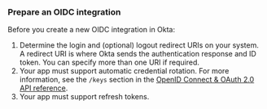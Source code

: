 ### Prepare an OIDC integration

Before you create a new OIDC integration in Okta:

<!-- [ian 2020.02.25] this step doesn't matter unless the user can choose something besides the web app platform
1. Decide which platform you'll be using for the app:
   * A web app is accessed through the browser and can remain running on a server that can store a secret safely.
   * A native app resides on the end user's device.
   * A single page app (SPA) is a web app that is contained on a single web page. All code is retrieved when the page is loaded initially - the page does not reload or refresh. A SPA app cannot keep running on a server.
-->

1. Determine the login and (optional) logout redirect URIs on your system. A redirect URI is where Okta sends the authentication response and ID token. You can specify more than one URI if required.
1. Your app must support automatic credential rotation. For more information, see the `/keys` section in the [OpenID Connect & OAuth 2.0 API reference](/docs/reference/api/oidc/#key-rotation).
1. Your app must support refresh tokens.

<!-- [ian 2020.02.25] the following steps are unnecessary if we only support web apps
1. If your integration is a web or native app, decide whether or not to use refresh tokens.
1. If your app is a SPA app, decide what kind of app visibility and login flow you want. You can configure your app in two ways:
   1. The sign-in request is initiated only in the background, and doesn't use an Okta app button.
   1. The sign-in request can be initiated either by the app or by Okta. In this case, there are two flow options:
      * Redirecting to the app to start the sign-in request. This flow conforms to [Section 4](http://openid.net/specs/openid-connect-core-1_0.html#ThirdPartyInitiatedLogin) of the OpenID Connect specification. When the end users click an Okta app, they are redirected to the `initiate_login_uri` of the client application, which constructs an authorization request and redirects the end user back to Okta.
      * Sending an ID token directly to the app. This is a simpler flow. Okta creates an ID token and posts it directly to the first redirect URI registered for the client application. This flow is the same as with sign-in requests for SAML apps. You can configure which OpenID Connect scopes are granted. The `form_post` response mode is used for this flow. There is no state parameter included in the request, since it is a one-way request and not round-trip.
-->
